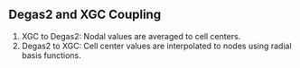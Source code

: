 Degas2 and XGC Coupling
---

1. XGC to Degas2: Nodal values are averaged to cell centers.
2. Degas2 to XGC: Cell center values are interpolated to nodes using radial basis functions.